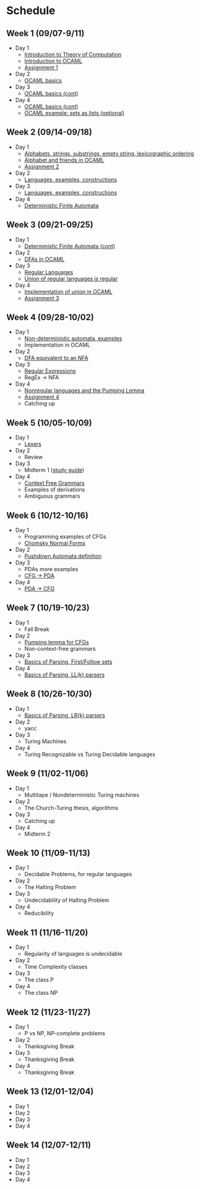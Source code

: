 # Schedule

## Week 1 (09/07-9/11)

- Day 1
    - [Introduction to Theory of Computation](notes/theory_intro.md)
    - [Introduction to OCAML](notes/ocaml_intro.md)
    - [Assignment 1](assignments/1.md)
- Day 2
    - [OCAML basics](notes/ocaml_basics.md)
- Day 3
    - [OCAML basics (cont)](notes/ocaml_basics.md)
- Day 4
    - [OCAML basics (cont)](notes/ocaml_basics.md)
    - [OCAML example: sets as lists (optional)](notes/ocaml_sets.md)

## Week  2 (09/14-09/18)

- Day 1
    - [Alphabets, strings, substrings, empty string, lexicographic ordering](notes/alphabet.md)
    - [Alphabet and friends in OCAML](notes/ocaml_alphabet.md)
    - [Assignment 2](assignments/2.md)
- Day 2
    - [Languages, examples, constructions](notes/languages.md)
- Day 3
    - [Languages, examples, constructions](notes/languages.md)
- Day 4
    - [Deterministic Finite Automata](notes/fin_aut_dfa.md)

## Week  3 (09/21-09/25)

- Day 1
    - [Deterministic Finite Automata (cont)](notes/fin_aut_dfa.md)
- Day 2
    - [DFAs in OCAML](notes/ocaml_dfa.md)
- Day 3
    - [Regular Languages](notes/fin_aut_dfa.md)
    - [Union of regular languages is regular](notes/fin_aut_dfa.md)
- Day 4
    - [Implementation of union in OCAML](notes/ocaml_dfa.md)
    - [Assignment 3](assignments/3.md)

## Week  4 (09/28-10/02)

- Day 1
    - [Non-deterministic automata, examples](notes/fin_aut_nfas.md)
    - Implementation in OCAML
- Day 2
    - [DFA equivalent to an NFA](notes/fin_aut_nfas.md)
- Day 3
    - [Regular Expressions](notes/regexp.md)
    - RegEx -> NFA
- Day 4
    - [Nonregular languages and the Pumping Lemma](notes/nonregular.md)
    - [Assignment 4](assignments/4.md)
    - Catching up

## Week  5 (10/05-10/09)

- Day 1
    - [Lexers](notes/lexers.md)
- Day 2
    - Review
- Day 3
    - Midterm 1 ([study guide](notes/midterm1_study_guide.md))
- Day 4
    - [Context Free Grammars](notes/cfg.md)
    - Examples of derivations
    - Ambiguous grammars

## Week  6 (10/12-10/16)

- Day 1
    - Programming examples of CFGs
    - [Chomsky Normal Forms](notes/cfg.md)
- Day 2
    - [Pushdown Automata definition](notes/pushdown_automata.md)
- Day 3
    - PDAs more examples
    - [CFG -> PDA](notes/cfg_pda.md)
- Day 4
    - [PDA -> CFG](notes/cfg_pda.md)

## Week  7 (10/19-10/23)

- Day 1
    - Fall Break
- Day 2
    - [Pumping lemma for CFGs](notes/pumping_cfg.md)
    - Non-context-free grammars
- Day 3
    - [Basics of Parsing, First/Follow sets](notes/parsing.md)
- Day 4
    - [Basics of Parsing, LL(k) parsers](notes/parsing.md)

## Week  8 (10/26-10/30)

- Day 1
    - [Basics of Parsing, LR(k) parsers](notes/parsing.md)
- Day 2
    - yacc
- Day 3
    - Turing Machines
- Day 4
    - Turing Recognizable vs Turing Decidable languages

## Week  9 (11/02-11/06)

- Day 1
    - Multitape / Nondeterministic Turing machines
- Day 2
    - The Church-Turing thesis, algorithms
- Day 3
    - Catching up
- Day 4
    - Midterm 2

## Week 10 (11/09-11/13)

- Day 1
    - Decidable Problems, for regular languages
- Day 2
    - The Halting Problem
- Day 3
    - Undecidability of Halting Problem
- Day 4
    - Reducibility

## Week 11 (11/16-11/20)

- Day 1
    - Regularity of languages is undecidable
- Day 2
    - Time Complexity classes
- Day 3
    - The class P
- Day 4
    - The class NP

## Week 12 (11/23-11/27)

- Day 1
    - P vs NP, NP-complete problems
- Day 2
    - Thanksgiving Break
- Day 3
    - Thanksgiving Break
- Day 4
    - Thanksgiving Break

## Week 13 (12/01-12/04)

- Day 1
- Day 2
- Day 3
- Day 4

## Week 14 (12/07-12/11)

- Day 1
- Day 2
- Day 3
- Day 4


